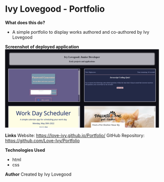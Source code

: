 # Ivy Lovegood - Portfolio

**What does this do?**

- A simple portfolio to display works authored and co-authored by Ivy Lovegood

<!-- **Step-by-Step on how to run the application**

- How work -->

**Screenshot of deployed application**
![Screenshot](./assets/images/screenshot.png)

**Links**
Website: https://love-ivy.github.io/Portfolio/
GitHub Repository: https://github.com/Love-Ivy/Portfolio

**Technologies Used**

- html
- css

**Author**
Created by Ivy Lovegood
